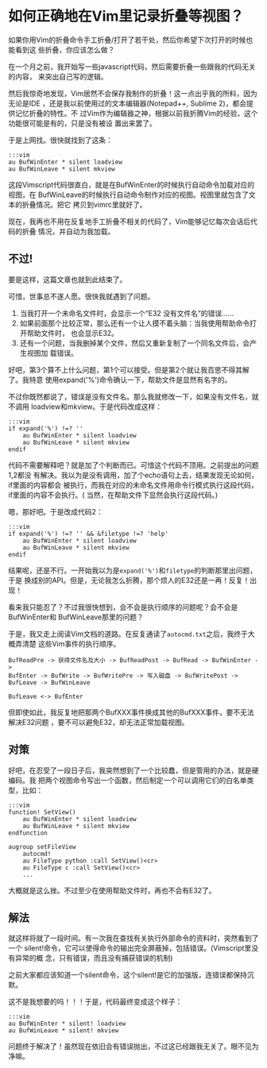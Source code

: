 如何正确地在Vim里记录折叠等视图？
=====

如果你用Vim的折叠命令手工折叠/打开了若干处，然后你希望下次打开的时候也能看到这
些折叠，你应该怎么做？

在一个月之前，我开始写一些javascript代码，然后需要折叠一些跟我的代码无关的内容，
来突出自己写的逻辑。

然后我惊奇地发现，Vim居然不会保存我制作的折叠！这一点出乎我的所料，因为无论是IDE
，还是我以前使用过的文本编辑器(Notepad++, Sublime 2)，都会提供记忆折叠的特性。不
过Vim作为编辑器之神，根据以前我折腾Vim的经验，这个功能很可能是有的，只是没有被设
置出来罢了。

于是上网找。很快就找到了这条：

    :::vim
    au BufWinEnter * silent loadview
    au BufWinLeave * silent mkview

这段Vimscript代码很直白，就是在BufWinEnter的时候执行自动命令加载对应的视图，在
BufWinLeave的时候执行自动命令制作对应的视图。视图里就包含了文本的折叠情况。把它
拷贝到vimrc里就好了。

现在，我再也不用在反复地手工折叠不相关的代码了，Vim能够记忆每次会话后代码的折叠
情况，并自动为我加载。

不过!
-----

要是这样，这篇文章也就到此结束了。

可惜，世事总不遂人愿。很快我就遇到了问题。

1. 当我打开一个未命名文件时，会显示一个“E32 没有文件名”的错误……
2. 如果前面那个比较正常，那么还有一个让人摸不着头脑：当我使用帮助命令打开帮助文件时，
也会显示E32。
3. 还有一个问题，当我删掉某个文件，然后又重新复制了一个同名文件后，会产生视图加
载错误。

好吧，第3个算不上什么问题，第1个可以接受。但是第2个就让我百思不得其解了。我特意
使用expand('%')命令确认一下，帮助文件是显然有名字的。

不过你既然都说了，错误是没有文件名。那么我就修改一下，如果没有文件名，就不调用
loadview和mkview。于是代码改成这样：

    :::vim
    if expand('%') !=? ''
        au BufWinEnter * silent loadview
        au BufWinLeave * silent mkview
    endif

代码不需要解释吧？就是加了个判断而已。可惜这个代码不顶用。之前提出的问题1,2都没
有解决。我以为是没有调用，加了个echo语句上去，结果发现无论如何，if里面的内容都会
被执行，而我在对应的未命名文件用命令行模式执行这段代码，if里面的内容不会执行。(
当然，在帮助文件下显然会执行这段代码。)

嗯，那好吧。于是改成代码2：

    :::vim
    if expand('%') !=? '' && &filetype !=? 'help'
        au BufWinEnter * silent loadview
        au BufWinLeave * silent mkview
    endif

结果呢，还是不行。一开始我以为是`expand('%')`和`filetype`的判断那里出问题，于是
换成别的API。但是，无论我怎么折腾，那个烦人的E32还是一再！反复！出现！

看来我只能忍了？不过我很快想到，会不会是执行顺序的问题呢？会不会是BufWinEnter和
BufWinLeave那里的问题？

于是，我又走上阅读Vim文档的道路。在反复通读了`autocmd.txt`之后，我终于大概弄清楚
这些Vim事件的执行顺序。

    BufReadPre -> 获得文件名及大小 -> BufReadPost -> BufRead -> BufWinEnter ->
    BufEnter -> BufWrite -> BufWritePre -> 写入磁盘 -> BufWritePost -> 
    BufLeave -> BufWinLeave

    BufLeave <-> BufEnter

但即使如此，我反复地把那两个BufXXX事件换成其他的BufXXX事件，要不无法解决E32问题
，要不可以避免E32，却无法正常加载视图。

对策
-----

好吧，在忍受了一段日子后，我突然想到了一个比较蠢，但是管用的办法，就是硬编码。我
把两个视图命令写出一个函数，然后制定一个可以调用它们的白名单类型，比如：

    :::vim
    function! SetView()
        au BufWinEnter * silent loadview
        au BufWinLeave * silent mkview
    endfunction

    augroup setFileView
        autocmd!
        au FileType python :call SetView()<cr>
        au FileType c :call SetView()<cr>
        ...

大概就是这么挫。不过至少在使用帮助文件时，再也不会有E32了。

解法
-----

就这样将就了一段时间。有一次我在查找有关执行外部命令的资料时，突然看到了一个
silent!命令，它可以使得命令的输出完全屏蔽掉，包括错误。(Vimscript里没有异常的概
念，只有错误，而且没有捕获错误的机制)

之前大家都应该知道一个silent命令，这个silent!是它的加强版，连错误都保持沉默。

这不是我想要的吗！！！于是，代码最终变成这个样子：

    :::vim
    au BufWinEnter * silent! loadview
    au BufWinLeave * silent! mkview

问题终于解决了！虽然现在依旧会有错误抛出，不过这已经跟我无关了。眼不见为净嘛。

